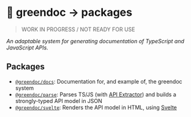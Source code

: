 # 🌿 greendoc → packages

> WORK IN PROGRESS / NOT READY FOR USE

_An adaptable system for generating documentation of TypeScript and JavaScript APIs._

## Packages

- [`@greendoc/docs`](./docs): Documentation for, and example of, the greendoc system
- [`@greendoc/parse`](./parse): Parses TS/JS (with [API Extractor](https://api-extractor.com/)) and builds a strongly-typed API model in JSON
- [`@greendoc/svelte`](./svelte): Renders the API model in HTML, using [Svelte](https://svelte.dev/)
